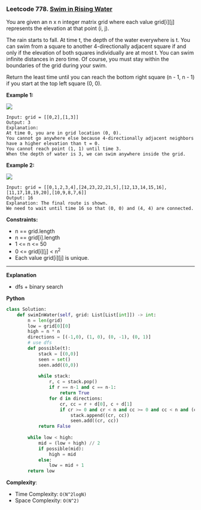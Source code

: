 ### Leetcode 778. [Swim in Rising Water](https://leetcode.com/problems/swim-in-rising-water/)
You are given an n x n integer matrix grid where each value grid[i][j] represents the elevation at that point (i, j).

The rain starts to fall. At time t, the depth of the water everywhere is t. You can swim from a square to another 4-directionally adjacent square if and only if the elevation of both squares individually are at most t. You can swim infinite distances in zero time. Of course, you must stay within the boundaries of the grid during your swim.

Return the least time until you can reach the bottom right square (n - 1, n - 1) if you start at the top left square (0, 0).

**Example 1:**

![](https://assets.leetcode.com/uploads/2021/06/29/swim1-grid.jpg)
```
Input: grid = [[0,2],[1,3]]
Output: 3
Explanation:
At time 0, you are in grid location (0, 0).
You cannot go anywhere else because 4-directionally adjacent neighbors have a higher elevation than t = 0.
You cannot reach point (1, 1) until time 3.
When the depth of water is 3, we can swim anywhere inside the grid.
```

**Example 2:**

![](https://assets.leetcode.com/uploads/2021/06/29/swim2-grid-1.jpg)
```
Input: grid = [[0,1,2,3,4],[24,23,22,21,5],[12,13,14,15,16],[11,17,18,19,20],[10,9,8,7,6]]
Output: 16
Explanation: The final route is shown.
We need to wait until time 16 so that (0, 0) and (4, 4) are connected.
```

**Constraints:**

- n == grid.length
- n == grid[i].length
- 1 <= n <= 50
- 0 <= grid[i][j] < n<sup>2</sup>
- Each value grid[i][j] is unique.

******************************
**Explanation**
- dfs + binary search

**Python**

```python
class Solution:
    def swimInWater(self, grid: List[List[int]]) -> int:
        n = len(grid)
        low = grid[0][0]
        high = n * n
        directions = [(-1,0), (1, 0), (0, -1), (0, 1)]
        # use dfs
        def possible(t):
            stack = [(0,0)]
            seen = set()
            seen.add((0,0))
            
            while stack:
                r, c = stack.pop()
                if r == n-1 and c == n-1:
                    return True
                for d in directions:
                    cr, cc = r + d[0], c + d[1]
                    if cr >= 0 and cr < n and cc >= 0 and cc < n and (cr, cc) not in seen and grid[cr][cc] <= t:
                        stack.append((cr, cc))
                        seen.add((cr, cc))
            return False
        
        while low < high:
            mid = (low + high) // 2
            if possible(mid):
                high = mid
            else:
                low = mid + 1
        return low
```

**Complexity**:

- Time Complexity: ```O(N^2logN)```
- Space Complexity: ```O(N^2)```
